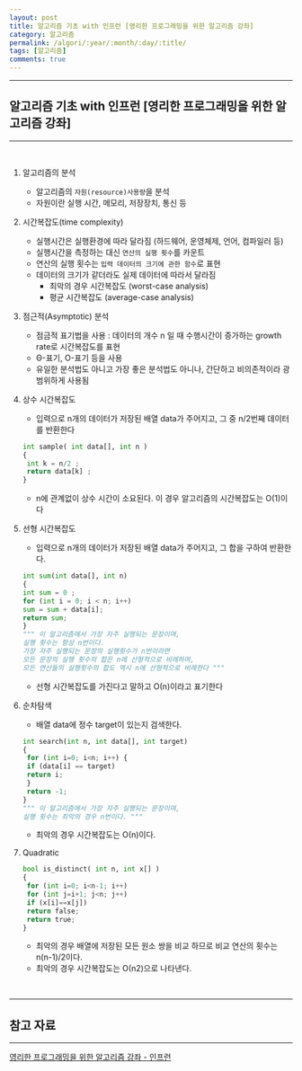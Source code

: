```yaml
---
layout: post
title: 알고리즘 기초 with 인프런 [영리한 프로그래밍을 위한 알고리즘 강좌]
category: 알고리즘
permalink: /algori/:year/:month/:day/:title/
tags: [알고리즘]
comments: true
---
```


---

## 알고리즘 기초 with 인프런 [영리한 프로그래밍을 위한 알고리즘 강좌]

---

<br>

1. 알고리즘의 분석

   * 알고리즘의 `자원(resource)사용량`을 분석
   * 자원이란 실행 시간, 메모리, 저장장치, 통신 등

2. 시간복잡도(time complexity)

   * 실행시간은 실행환경에 따라 달라짐 (하드웨어, 운영체제, 언어, 컴파일러 등)
   * 실행시간을 측정하는 대신 `연산의 실행 횟수`를 카운트
   * 연산의 실행 횟수는 `입력 데이터의 크기에 관한 함수`로 표현
   * 데이터의 크기가 같더라도 실제 데이터에 따라서 달라짐
     * 최악의 경우 시간복잡도 (worst-case analysis)
     * 평균 시간복잡도 (average-case analysis)

3. 점근적(Asymptotic) 분석

   * 점금적 표기법을 사용 : 데이터의 개수 n 일 때 수행시간이 증가하는 growth rate로 시간복잡도를 표현
   * Θ-표기, Ο-표기 등을 사용
   * 유일한 분석법도 아니고 가장 좋은 분석법도 아니나, 간단하고 비의존적이라 광범위하게 사용됨

4. 상수 시간복잡도

   * 입력으로 n개의 데이터가 저장된 배열 data가 주어지고, 그 중 n/2번째 데이터를 반환한다

   ```python
   int sample( int data[], int n )
   {
    int k = n/2 ;
    return data[k] ;
   } 
   ```

   * n에 관계없이 상수 시간이 소요된다. 이 경우 알고리즘의 시간복잡도는  Ο(1)이다

5. 선형 시간복잡도

   * 입력으로 n개의 데이터가 저장된 배열 data가 주어지고, 그 합을 구하여 반환한다.

   ```python
   int sum(int data[], int n)
   {
   int sum = 0 ;
   for (int i = 0; i < n; i++)
   sum = sum + data[i];
   return sum;
   } 
   """ 이 알고리즘에서 가장 자주 실행되는 문장이며,
   실행 횟수는 항상 n번이다.
   가장 자주 실행되는 문장의 실행횟수가 n번이라면
   모든 문장의 실행 횟수의 합은 n에 선형적으로 비례하며,
   모든 연산들의 실행횟수의 합도 역시 n에 선형적으로 비례한다 """
   ```

   * 선형 시간복잡도를 가진다고 말하고 Ο(n)이라고 표기한다

6. 순차탐색

   * 배열 data에 정수 target이 있는지 검색한다.

   ```python
   int search(int n, int data[], int target)
   {
    for (int i=0; i<n; i++) {
    if (data[i] == target)
    return i;
    }
    return -1;
   }
   """ 이 알고리즘에서 가장 자주 실행되는 문장이며,
   실행 횟수는 최악의 경우 n번이다. """
   ```

   * 최악의 경우 시간복잡도는 Ο(n)이다.

7. Quadratic

   ```python
   bool is_distinct( int n, int x[] )
   {
    for (int i=0; i<n-1; i++)
    for (int j=i+1; j<n; j++)
    if (x[i]==x[j])
    return false;
    return true;
   }
   ```

   * 최악의 경우 배열에 저장된 모든 원소 쌍을 비교 하므로 비교 연산의 횟수는 n(n-1)/2이다. 
   * 최악의 경우 시간복잡도는 Ο(n2)으로 나타낸다.

<br>

---

## 참고 자료

---

[영리한 프로그래밍을 위한 알고리즘 강좌 - 인프런](https://www.inflearn.com/course/%EC%95%8C%EA%B3%A0%EB%A6%AC%EC%A6%98-%EA%B0%95%EC%A2%8C/dashboard)
